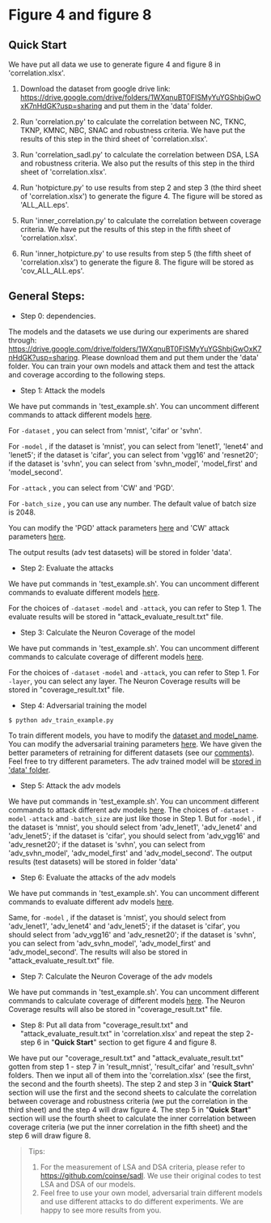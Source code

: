 # Figure 4 and figure 8

## Quick Start

We have put all data we use to generate figure 4 and figure 8 in 'correlation.xlsx'. 

1. Download the dataset from google drive link: https://drive.google.com/drive/folders/1WXqnuBT0FISMyYuYGShbjGwOxK7nHdGK?usp=sharing and put them in the 'data' folder. 

2. Run 'correlation.py' to calculate the correlation between NC, TKNC, TKNP, KMNC, NBC, SNAC and robustness criteria. We have put the results of this step in the third sheet of 'correlation.xlsx'. 
3. Run 'correlation_sadl.py' to calculate the correlation between DSA, LSA and robustness criteria. We also put the results of this step in the third sheet of 'correlation.xlsx'. 
4. Run 'hotpicture.py' to use results from step 2 and step 3 (the third sheet of 'correlation.xlsx') to generate the figure 4. The figure will be stored as 'ALL_ALL.eps'.
5. Run 'inner_correlation.py' to calculate the correlation between coverage criteria. We have put the results of this step in the fifth sheet of 'correlation.xlsx'. 
6. Run 'inner_hotpicture.py' to use results from step 5 (the fifth sheet of 'correlation.xlsx') to generate the figure 8. The figure will be stored as 'cov_ALL_ALL.eps'.



## General Steps:

- Step 0: dependencies.

The models and the datasets we use during our experiments are shared through: https://drive.google.com/drive/folders/1WXqnuBT0FISMyYuYGShbjGwOxK7nHdGK?usp=sharing. Please download them and put them under the 'data' folder. You can train your own models and attack them and test the attack and coverage according to the following steps.

- Step 1: Attack the models 

We have put commands in 'test_example.sh'. You can uncomment different commands to attack different models [here](https://github.com/DNNTesting/CovTesting/blob/f1be13587df8ae74bc36a02f0c48870013691bd3/Figure%204%20and%20figure%208/test_example.sh#L14-L37).

For `-dataset` , you can select from 'mnist', 'cifar' or 'svhn'. 

For `-model` , if the dataset is 'mnist', you can select from 'lenet1', 'lenet4' and 'lenet5'; if the dataset is 'cifar', you can select from 'vgg16' and 'resnet20';  if the dataset is 'svhn', you can select from 'svhn_model', 'model_first' and 'model_second'. 

For `-attack` , you can select from 'CW' and 'PGD'.

For `-batch_size` , you can use any number. The default value of batch size is 2048.

You can modify the 'PGD' attack parameters [here](https://github.com/DNNTesting/CovTesting/blob/f1be13587df8ae74bc36a02f0c48870013691bd3/Figure%204%20and%20figure%208/attack.py#L163-L186) and 'CW' attack parameters [here](https://github.com/DNNTesting/CovTesting/blob/f1be13587df8ae74bc36a02f0c48870013691bd3/Figure%204%20and%20figure%208/attack.py#L125-L134). 

The output results (adv test datasets) will be stored in folder 'data'.

- Step 2: Evaluate the attacks

We have put commands in 'test_example.sh'. You can uncomment different commands to evaluate different models [here](https://github.com/DNNTesting/CovTesting/blob/f1be13587df8ae74bc36a02f0c48870013691bd3/Figure%204%20and%20figure%208/test_example.sh#L40-L63).

For the choices of `-dataset` `-model` and `-attack`, you can refer to Step 1. The evaluate results will be stored in "attack_evaluate_result.txt" file. 

- Step 3: Calculate the Neuron Coverage of the model

We have put commands in 'test_example.sh'. You can uncomment different commands to calculate coverage of different models [here](https://github.com/DNNTesting/CovTesting/blob/f1be13587df8ae74bc36a02f0c48870013691bd3/Figure%204%20and%20figure%208/test_example.sh#L66-L89).

For the choices of `-dataset` `-model` and `-attack`, you can refer to Step 1. For `-layer`, you can select any layer. The Neuron Coverage results will be stored in "coverage_result.txt" file. 

- Step 4: Adversarial training the model

`$ python adv_train_example.py`

To train different models, you have to modify the [dataset and model_name](https://github.com/DNNTesting/CovTesting/blob/f1be13587df8ae74bc36a02f0c48870013691bd3/Figure%204%20and%20figure%208/adv_train_example.py#L36-L37). You can modify the adversarial training parameters [here](https://github.com/DNNTesting/CovTesting/blob/f1be13587df8ae74bc36a02f0c48870013691bd3/Figure%204%20and%20figure%208/adv_train_example.py#L69-L79). We have given the better parameters of retraining for different datasets (see our [comments](https://github.com/DNNTesting/CovTesting/blob/f1be13587df8ae74bc36a02f0c48870013691bd3/Figure%204%20and%20figure%208/adv_train_example.py#L69-L79)). Feel free to try different parameters. The adv trained model will be [stored in 'data' folder](https://github.com/DNNTesting/CovTesting/blob/f1be13587df8ae74bc36a02f0c48870013691bd3/Figure%204%20and%20figure%208/adv_train_example.py#L82). 

- Step 5: Attack the adv models

We have put commands in 'test_example.sh'. You can uncomment different commands to attack different adv models [here](https://github.com/DNNTesting/CovTesting/blob/f1be13587df8ae74bc36a02f0c48870013691bd3/Figure%204%20and%20figure%208/test_example.sh#L93-L116). The choices of `-dataset` `-model`  `-attack` and `-batch_size` are just like those in Step 1. But for `-model` , if the dataset is 'mnist', you should select from 'adv_lenet1', 'adv_lenet4' and 'adv_lenet5'; if the dataset is 'cifar', you should select from 'adv_vgg16' and 'adv_resnet20'; if the dataset is 'svhn', you can select from 'adv_svhn_model', 'adv_model_first' and 'adv_model_second'. The output results (test datasets) will be stored in folder 'data'

- Step 6: Evaluate the attacks of the adv models

We have put commands in 'test_example.sh'. You can uncomment different commands to evaluate different adv models [here](https://github.com/DNNTesting/CovTesting/blob/f1be13587df8ae74bc36a02f0c48870013691bd3/Figure%204%20and%20figure%208/test_example.sh#L119-L142).

Same, for `-model` , if the dataset is 'mnist', you should select from 'adv_lenet1', 'adv_lenet4' and 'adv_lenet5'; if the dataset is 'cifar', you should select from 'adv_vgg16' and 'adv_resnet20'; if the dataset is 'svhn', you can select from 'adv_svhn_model', 'adv_model_first' and 'adv_model_second'.  The results will also be stored in "attack_evaluate_result.txt" file. 

- Step 7: Calculate the Neuron Coverage of the adv models

We have put commands in 'test_example.sh'. You can uncomment different commands to calculate coverage of different models [here](https://github.com/DNNTesting/CovTesting/blob/f1be13587df8ae74bc36a02f0c48870013691bd3/Figure%204%20and%20figure%208/test_example.sh#L144-L167). The Neuron Coverage results will also be stored in "coverage_result.txt" file. 

- Step 8: Put all data from "coverage_result.txt" and "attack_evaluate_result.txt" in 'correlation.xlsx' and repeat the step 2- step 6 in "**Quick Start**" section to get figure 4 and figure 8. 

We have put our "coverage_result.txt" and "attack_evaluate_result.txt" gotten from step 1 - step 7 in 'result_mnist', 'result_cifar' and 'result_svhn' folders. Then we input all of them into the 'correlation.xlsx'  (see the first, the second and the fourth sheets). The step 2 and step 3 in "**Quick Start**" section will use the first and the second sheets to calculate the correlation between coverage and robustness criteria (we put the correlation in the third sheet) and the step 4 will draw figure 4. The step 5 in "**Quick Start**" section will use the fourth sheet to calculate the inner correlation between coverage criteria (we put the inner correlation in the fifth sheet) and the step 6 will draw figure 8. 



> Tips:
>
> 1. For the measurement of LSA and DSA criteria, please refer to https://github.com/coinse/sadl. We use their original codes to test LSA and DSA of our models. 
> 2. Feel free to use your own model, adversarial train different models and use different attacks to do different experiments. We are happy to see more results from you. 
>







